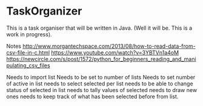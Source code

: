 # TaskOrganizer

This is a task organiser that will be written in Java. (Well it will be. This is a work in progress).

Notes
http://www.morgantechspace.com/2013/08/how-to-read-data-from-csv-file-in-c.html
https://www.youtube.com/watch?v=3YBTVn1a4oM
https://newcircle.com/s/post/1572/python_for_beginners_reading_and_manipulating_csv_files
 
Needs to import list
Needs to be set to number of lists
Needs to set number of active in list
needs to select selected per list
needs to be able to change status of selected in list
needs to tally values of selected
needs to draw new ones
needs to keep track of what has been selected before from list.
